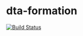 # dta-formation
[![Build Status](http://ns377570.ip-5-196-89.eu:8080/job/cyrille-pizzeria-build/badge/icon)](http://ns377570.ip-5-196-89.eu:8080/job/cyrille-pizzeria-build/)
